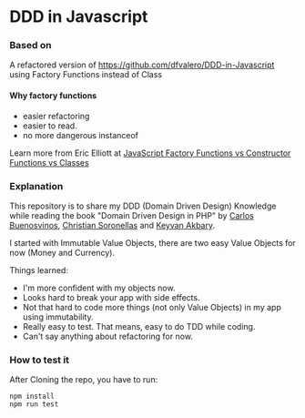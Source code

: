 # DDD in Javascript

### Based on

A refactored version of https://github.com/dfvalero/DDD-in-Javascript
using Factory Functions instead of Class

#### Why factory functions

- easier refactoring
- easier to read.
- no more dangerous instanceof

 
Learn more from Eric Elliott at [JavaScript Factory Functions vs Constructor Functions vs Classes](https://medium.com/javascript-scene/javascript-factory-functions-vs-constructor-functions-vs-classes-2f22ceddf33e)


### Explanation

This repository is to share my DDD (Domain Driven Design) Knowledge while reading the book "Domain Driven Design in PHP" by [Carlos Buenosvinos](https://github.com/carlosbuenosvinos), [Christian Soronellas](https://github.com/theUniC) and [Keyvan Akbary](https://github.com/keyvanakbary).

I started with Immutable Value Objects, there are two easy Value Objects for now (Money and Currency).

Things learned:

- I'm more confident with my objects now.
- Looks hard to break your app with side effects.
- Not that hard to code more things (not only Value Objects) in my app using immutability.
- Really easy to test. That means, easy to do TDD while coding.
- Can't say anything about refactoring for now.


### How to test it

After Cloning the repo, you have to run:

```
npm install
npm run test
```
